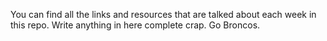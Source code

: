 You can find all the links and resources that are talked about each week in this repo.
Write anything in here complete crap.  Go Broncos.
